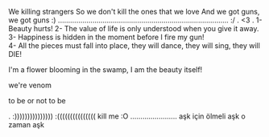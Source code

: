 We killing strangers
So we don't kill the ones that we love
     And we got guns, we got guns
:)
....................................................................................
:/
.
<3
.
1- Beauty hurts!
2- The value of life is only understood when you give it away.
3- Happiness is hidden in the moment before I fire my gun!                    
4- All the pieces must fall into place, they will dance, they will sing, they will DIE! 
                    
I'm a flower blooming in the swamp, I am the beauty itself!


we're venom

to be or not to be 


.
:)))))))))))))))
:(((((((((((((((
kill me :O
.......................
aşk için ölmeli aşk o zaman aşk
